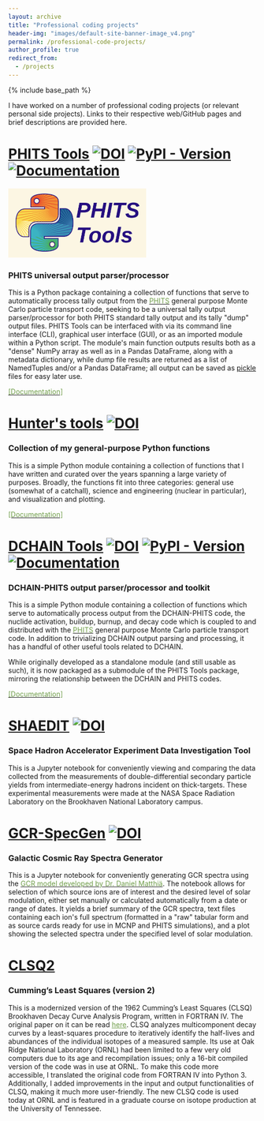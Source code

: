 ```yaml
---
layout: archive
title: "Professional coding projects"
header-img: "images/default-site-banner-image_v4.png"
permalink: /professional-code-projects/
author_profile: true
redirect_from:
  - /projects
---
```


{% include base_path %}

I have worked on a number of professional coding projects (or relevant personal side projects).  Links to their respective web/GitHub pages and brief descriptions are provided here.




[<u>PHITS Tools</u>](https://github.com/Lindt8/PHITS-Tools) [![DOI](https://joss.theoj.org/papers/10.21105/joss.08311/status.svg)](https://doi.org/10.21105/joss.08311) [![PyPI - Version](https://img.shields.io/pypi/v/PHITS-Tools?logo=pypi&logoColor=fff&label=PyPI)](https://pypi.org/project/PHITS-Tools/) [![Documentation](https://img.shields.io/badge/Documentation-brightgreen)](https://lindt8.github.io/PHITS-Tools/) <!--[![DOI](https://zenodo.org/badge/DOI/10.5281/zenodo.14262720.svg)](https://doi.org/10.5281/zenodo.14262720)-->
======
<p align="left">
  <img src="https://raw.githubusercontent.com/Lindt8/PHITS-Tools/refs/heads/main/docs/PHITS_tools_banner.svg" alt="PHITS Tools banner" style="height: 10em; max-width: 90%; width: auto;">
</p>

### PHITS universal output parser/processor
This is a Python package containing a collection of functions that serve to automatically process tally output from the [<font color="#709E4A">PHITS</font>](https://phits.jaea.go.jp/) general purpose Monte Carlo particle transport code, seeking to be a universal tally output parser/processor for both PHITS standard tally output and its tally "dump" output files.  PHITS Tools can be interfaced with via its command line interface (CLI), graphical user interface (GUI), or as an imported module within a Python script.  The module's main function outputs results both as a "dense" NumPy array as well as in a Pandas DataFrame, along with a metadata dictionary, while dump file results are returned as a list of NamedTuples and/or a Pandas DataFrame; all output can be saved as [pickle](https://docs.python.org/3/library/pickle.html) files for easy later use.

[<font color="#709E4A">[Documentation]</font>](https://lindt8.github.io/PHITS-Tools/)


[<u>Hunter's tools</u>](https://github.com/Lindt8/Hunters-tools) [![DOI](https://zenodo.org/badge/DOI/10.5281/zenodo.14266969.svg)](https://doi.org/10.5281/zenodo.14266969)
======
### Collection of my general-purpose Python functions
This is a simple Python module containing a collection of functions that I have written and curated over the years spanning a large variety of purposes.  Broadly, the functions fit into three categories: general use (somewhat of a catchall), science and engineering (nuclear in particular), and visualization and plotting.

[<font color="#709E4A">[Documentation]</font>](http://lindt8.github.io/Hunters-tools/)


[<u>DCHAIN Tools</u>](https://github.com/Lindt8/DCHAIN-Tools) [![DOI](https://joss.theoj.org/papers/10.21105/joss.08311/status.svg)](https://doi.org/10.21105/joss.08311) [![PyPI - Version](https://img.shields.io/pypi/v/PHITS-Tools?logo=pypi&logoColor=fff&label=PyPI)](https://pypi.org/project/PHITS-Tools/) [![Documentation](https://img.shields.io/badge/Documentation-brightgreen)](https://lindt8.github.io/DCHAIN-Tools/) <!--[![DOI](https://zenodo.org/badge/DOI/10.5281/zenodo.14267236.svg)](https://doi.org/10.5281/zenodo.14267236)-->
======
### DCHAIN-PHITS output parser/processor and toolkit
This is a simple Python module containing a collection of functions which serve to automatically process output from the DCHAIN-PHITS code, the nuclide activation, buildup, burnup, and decay code which is coupled to and distributed with the [<font color="#709E4A">PHITS</font>](https://phits.jaea.go.jp/) general purpose Monte Carlo particle transport code.  In addition to trivializing DCHAIN output parsing and processing, it has a handful of other useful tools related to DCHAIN.

While originally developed as a standalone module (and still usable as such), it is now packaged as a submodule of the PHITS Tools package, mirroring the relationship between the DCHAIN and PHITS codes.

<!--(*under ongoing development*)-->

[<font color="#709E4A">[Documentation]</font>](https://lindt8.github.io/DCHAIN-Tools/)


[<u>SHAEDIT</u>](https://github.com/Lindt8/SHAEDIT) [![DOI](https://zenodo.org/badge/DOI/10.5281/zenodo.1287860.svg)](https://doi.org/10.5281/zenodo.1287860)
======
### Space Hadron Accelerator Experiment Data Investigation Tool
This is a Jupyter notebook for conveniently viewing and comparing the data collected from the measurements of double-differential secondary particle yields from intermediate-energy hadrons incident on thick-targets. These experimental measurements were made at the NASA Space Radiation Laboratory on the Brookhaven National Laboratory campus.  


[<u>GCR-SpecGen</u>](https://github.com/Lindt8/GCR_SpecGen) [![DOI](https://zenodo.org/badge/DOI/10.5281/zenodo.2573359.svg)](https://doi.org/10.5281/zenodo.2573359)
======
### Galactic Cosmic Ray Spectra Generator
This is a Jupyter notebook for conveniently generating GCR spectra using the [<font color="#709E4A">GCR model developed by Dr. Daniel Matthiä</font>](https://www.sciencedirect.com/science/article/pii/S0273117712005947?via%3Dihub).  The notebook allows for selection of which source ions are of interest and the desired level of solar modulation, either set manually or calculated automatically from a date or range of dates.  It yields a brief summary of the GCR spectra, text files containing each ion's full spectrum (formatted in a "raw" tabular form and as source cards ready for use in MCNP and PHITS simulations), and a plot showing the selected spectra under the specified level of solar modulation.

[<u>CLSQ2</u>](https://github.com/Lindt8/CLSQ2)
======
### Cumming’s Least Squares (version 2)
This is a modernized version of the 1962 Cumming’s Least Squares (CLSQ) Brookhaven Decay Curve Analysis Program, written in FORTRAN IV.  The original paper on it can be read [<font color="#709E4A"><u>here</u></font>](https://books.google.com/books?id=DZQrAAAAYAAJ&lpg=PR1&pg=PA25#v=onepage&q&f=false). CLSQ analyzes multicomponent decay curves by a least-squares procedure to iteratively identify the half-lives and abundances of the individual isotopes of a measured sample.  Its use at Oak Ridge National Laboratory (ORNL) had been limited to a few very old computers due to its age and recompilation issues; only a 16-bit compiled version of the code was in use at ORNL.  To make this code more accessible, I translated the original code from FORTRAN IV into Python 3.  Additionally, I added improvements in the input and output functionalities of CLSQ, making it much more user-friendly.  The new CLSQ code is used today at ORNL and is featured in a graduate course on isotope production at the University of Tennessee.  



<!-- <embed src="http://lindt8.github.io/files/CV_Hunter_Ratliff.pdf" width="650" height="1800" type='application/pdf'> -->
